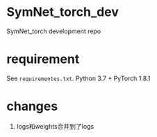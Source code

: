 # SymNet_torch_dev
SymNet_torch development repo

# requirement

See `requirementes.txt`. Python 3.7 + PyTorch 1.8.1


# changes

1. logs和weights合并到了logs